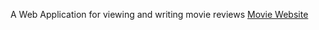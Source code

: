 A Web Application for viewing and writing movie reviews
[Movie Website](https://9fb85185-9c63-454c-b9f6-337102113239-00-ybs0ncwd2xxw.riker.replit.dev/ "Website")


